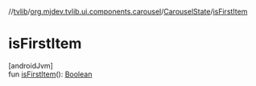 //[tvlib](../../../index.md)/[org.mjdev.tvlib.ui.components.carousel](../index.md)/[CarouselState](index.md)/[isFirstItem](is-first-item.md)

# isFirstItem

[androidJvm]\
fun [isFirstItem](is-first-item.md)(): [Boolean](https://kotlinlang.org/api/latest/jvm/stdlib/kotlin/-boolean/index.html)
